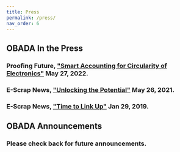 ```yaml
---
title: Press
permalink: /press/
nav_order: 6
---
```



## OBADA In the Press

### Proofing Future, ["Smart Accounting for Circularity of Electronics"](https://proofingfuture.eu/2022/05/27/circularity-of-electronics/) May 27, 2022.

### E-Scrap News, ["Unlocking the Potential"](https://resource-recycling.com/e-scrap/2021/05/26/unlocking-the-potential/) May 26, 2021.

### E-Scrap News, ["Time to Link Up"](https://resource-recycling.com/e-scrap/2019/01/29/time-to-link-up/) Jan 29, 2019.





## OBADA Announcements

### Please check back for future announcements. 

